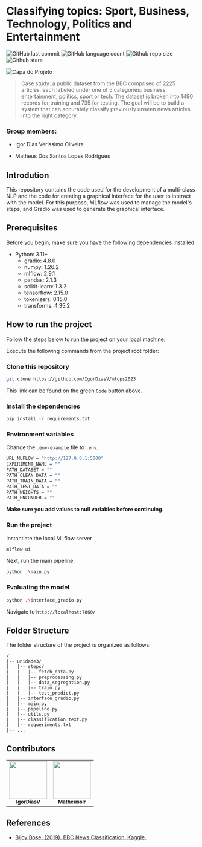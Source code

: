 # Classifying topics: Sport, Business, Technology, Politics and Entertainment

<!-- Shields Exemplo, existem N diferentes shield em https://shields.io/ -->
![GitHub last commit](https://img.shields.io/github/last-commit/IgorDiasV/mlops2023)
![GitHub language count](https://img.shields.io/github/languages/count/IgorDiasV/mlops2023)
![Github repo size](https://img.shields.io/github/repo-size/IgorDiasV/mlops2023)
![Github stars](https://img.shields.io/github/stars/IgorDiasV/mlops2023?style=social)

![Capa do Projeto](https://pbs.twimg.com/media/E7ktoEvX0AsJpXO.png)

> Case study: a public dataset from the BBC comprised of 2225 articles, each labeled under one of 5 categories: business, entertainment, politics, sport or tech. The dataset is broken into 1490 records for training and 735 for testing. The goal will be to build a system that can accurately classify previously unseen news articles into the right category.


### Group members:
- Igor Dias Verissimo Oliveira

- Matheus Dos Santos Lopes Rodrigues

## Introdution

This repository contains the code used for the development of a multi-class NLP and the code for creating a graphical interface for the user to interact with the model. For this purpose, MLflow was used to manage the model's steps, and Gradio was used to generate the graphical interface.

## Prerequisites

Before you begin, make sure you have the following dependencies installed:

- Python: 3.11+
    - gradio: 4.8.0
    - numpy: 1.26.2
    - mlflow: 2.9.1
    - pandas: 2.1.3
    - scikit-learn: 1.3.2
    - tensorflow: 2.15.0
    - tokenizers: 0.15.0
    - transforms: 4.35.2

## How to run the project

Follow the steps below to run the project on your local machine:

Execute the following commands from the project root folder:

### Clone this repository

```bash
git clone https://github.com/IgorDiasV/mlops2023
```

This link can be found on the green `Code` button above.

### Install the dependencies

```bash
pip install -r requirements.txt
```

### Environment variables

Change the `.env-example` file to `.env`.

```bash
URL_MLFLOW = "http://127.0.0.1:5000"
EXPERIMENT_NAME = ""
PATH_DATASET = ""
PATH_CLEAN_DATA = ""
PATH_TRAIN_DATA = ""
PATH_TEST_DATA = ""
PATH_WEIGHTS = ""
PATH_ENCONDER = ""
```

**Make sure you add values to null variables before continuing.**

### Run the project

Instantiate the local MLflow server
```bash
mlflow ui
```
Next, run the main pipeline. 

```bash
python .\main.py
```

### Evaluating the model

```bash
python .\interface_gradio.py
```
Navigate to `http://localhost:7860/`

## Folder Structure

The folder structure of the project is organized as follows:

```text
/
|-- unidade3/
|   |-- steps/
|   |   |-- fetch_data.py
|   |   |-- preprocessing.py
|   |   |-- data_segregation.py
|   |   |-- train.py
|   |   |-- test_predict.py
|   |-- interface_gradio.py
|   |-- main.py
|   |-- pipeline.py
|   |-- utils.py
|   |-- classification_text.py
|   |-- requeriments.txt
|-- ...
```

## Contributors

<table>
  <tr>
    <td align="center">
      <a href="https://github.com/IgorDiasV">
        <img src="https://github.com/IgorDiasV.png" width="100px">
        <br>
        <sub>
          <b>IgorDiasV</b>
        </sub>
      </a>
    </td>
    <td align="center">
      <a href="https://github.com/matheusslr">
        <img src="https://github.com/matheusslr.png" width="100px">
        <br>
        <sub>
          <b>Matheusslr</b>
        </sub>
      </a>
    </td>
  </tr>
</table>

## References

- [Bijoy Bose. (2019). BBC News Classification. Kaggle.](https://www.kaggle.com/c/learn-ai-bbc/overview)
